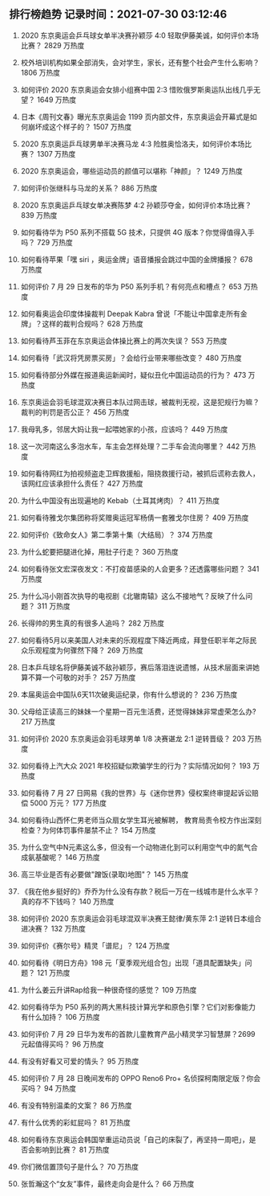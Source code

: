 
## 排行榜趋势 记录时间：2021-07-30 03:12:46
  
  1. 2020 东京奥运会乒乓球女单半决赛孙颖莎 4:0 轻取伊藤美诚，如何评价本场比赛？ 2829 万热度
    
  2. 校外培训机构如果全部消失，会对学生，家长，还有整个社会产生什么影响？ 1806 万热度
    
  3. 如何评价 2020 东京奥运会女排小组赛中国 2:3 惜败俄罗斯奥运队出线几乎无望？ 1649 万热度
    
  4. 日本《周刊文春》曝光东京奥运会 1199 页内部文件，东京奥运会开幕式是如何崩坏成这个样子的？ 1507 万热度
    
  5. 2020 东京奥运乒乓球男单半决赛马龙 4:3 险胜奥恰洛夫，如何评价本场比赛？ 1307 万热度
    
  6. 2020 东京奥运会，哪些运动员的颜值可以堪称「神颜」？ 1249 万热度
    
  7. 如何评价张继科与马龙的关系？ 886 万热度
    
  8. 2020 东京奥运乒乓球女单决赛陈梦 4:2 孙颖莎夺金，如何评价本场比赛？ 839 万热度
    
  9. 如何看待华为 P50 系列不搭载 5G 技术，只提供 4G 版本？你觉得值得入手吗？ 729 万热度
    
  10. 如何看待苹果「嘿 siri ，奥运金牌」语音播报会跳过中国的金牌播报？ 678 万热度
    
  11. 如何评价 7 月 29 日发布的华为 P50 系列手机？有何亮点和槽点？ 653 万热度
    
  12. 如何看奥运会印度体操裁判 Deepak Kabra 曾说「不能让中国拿走所有金牌」？这样的裁判合规吗？ 628 万热度
    
  13. 如何看待芦玉菲在东京奥运会体操比赛上的两次失误？ 553 万热度
    
  14. 如何看待「武汉将凭房票买房」？会给行业带来哪些改变？ 480 万热度
    
  15. 如何看待部分外媒在报道奥运新闻时，疑似丑化中国运动员的行为？ 473 万热度
    
  16. 东京奥运会羽毛球混双决赛日本队过网击球，被裁判无视，这是犯规行为嘛？裁判的判罚是否公正？ 456 万热度
    
  17. 我母乳多，邻居大妈让我一起喂她家的小孩，应该吗？ 449 万热度
    
  18. 这一次河南这么多泡水车，车主会怎样处理？二手车会流向哪里？ 442 万热度
    
  19. 如何看待网红为拍视频盗走卫辉救援船，阻挠救援行动，被抓后谎称去救人，该网红应该承担什么责任？ 427 万热度
    
  20. 为什么中国没有出现遍地的 Kebab（土耳其烤肉）？ 411 万热度
    
  21. 如何看待雅戈尔集团称将奖赠奥运冠军杨倩一套雅戈尔住房？ 409 万热度
    
  22. 如何评价《致命女人》第二季第十集（大结局）？ 374 万热度
    
  23. 为什么蛇要把腿进化掉，用肚子行走？ 360 万热度
    
  24. 如何看待张文宏深夜发文：不打疫苗感染的人会更多？还透露哪些问题？ 341 万热度
    
  25. 为什么冯小刚首次执导的电视剧《北辙南辕》这么不接地气？反映了什么问题？ 311 万热度
    
  26. 长得帅的男生真的有很多人追吗？ 282 万热度
    
  27. 如何看待5月以来美国人对未来的乐观程度下降近两成，拜登任职半年之际民众乐观程度为何骤然下降？ 269 万热度
    
  28. 日本乒乓球名将伊藤美诚不敌孙颖莎，赛后落泪连说遗憾，从技术层面来讲她算不算一个可敬的对手？ 257 万热度
    
  29. 本届奥运会中国队6天11次破奥运纪录，你有什么想说的？ 236 万热度
    
  30. 父母给正读高三的妹妹一个星期一百元生活费，还觉得妹妹非常虚荣怎么办? 217 万热度
    
  31. 如何评价 2020 东京奥运会羽毛球男单 1/8 决赛谌龙 2:1 逆转晋级？ 203 万热度
    
  32. 如何看待上汽大众 2021 年校招疑似欺骗学生的行为？实际情况如何？ 193 万热度
    
  33. 如何看待 7 月 27 日网易《我的世界》与《迷你世界》侵权案终审提起诉讼赔偿 5000 万元？ 177 万热度
    
  34. 如何看待山西怀仁男老师当众扇女学生耳光被解聘， 教育局责令校方作出深刻检查？为何体罚事件屡禁不止？ 154 万热度
    
  35. 为什么空气中N元素这么多，但没有一个动物进化到可以利用空气中的氮气合成氨基酸呢？ 146 万热度
    
  36. 高三毕业是否有必要做"蹭饭(录取)地图"？ 145 万热度
    
  37. 《我在他乡挺好的》乔乔为什么没有存款？税后一万在一线城市是什么水平？真的存不下钱吗？ 140 万热度
    
  38. 如何评价 2020 东京奥运会羽毛球混双半决赛王懿律/黄东萍 2:1 逆转日本组合进决赛？ 132 万热度
    
  39. 如何评价《赛尔号》精灵「谱尼」？ 124 万热度
    
  40. 如何看待《明日方舟》198 元「夏季观光组合包」出现「道具配置缺失」问题？ 121 万热度
    
  41. 为什么姜云升讲Rap给我一种很奇怪的感觉？ 109 万热度
    
  42. 如何看待华为 P50 系列的两大黑科技计算光学和原色引擎？它们对影像能力有什么加持？ 106 万热度
    
  43. 如何评价 7 月 29 日华为发布的首款儿童教育产品小精灵学习智慧屏？2699 元起值得买吗？ 96 万热度
    
  44. 有没有好看又可爱的情头？ 95 万热度
    
  45. 如何评价 7 月 28 日晚间发布的 OPPO Reno6 Pro+ 名侦探柯南限定版？你会买吗？ 94 万热度
    
  46. 有没有特别温柔的文案？ 86 万热度
    
  47. 有什么优秀的彩虹屁吗？ 81 万热度
    
  48. 如何看待东京奥运会韩国举重运动员说「自己的床裂了，再坚持一周吧」，是否会影响到比赛？ 81 万热度
    
  49. 你们微信置顶句子是什么？ 70 万热度
    
  50. 张哲瀚这个“女友”事件，最终走向会是什么？ 66 万热度
    